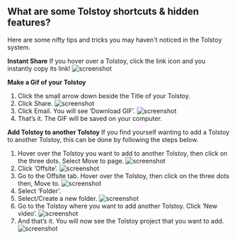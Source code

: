 ## What are some Tolstoy shortcuts & hidden features?

Here are some nifty tips and tricks you may haven't noticed in the Tolstoy system.

**Instant Share** 
If you hover over a Tolstoy, click the link icon and you instantly copy its link! ![screenshot](https://downloads.intercomcdn.com/i/o/769027838/b4f4ccf6abea300a80b12aa7/image.png)

**Make a Gif of your Tolstoy** 
1. Click the small arrow down beside the Title of your Tolstoy.
2. Click Share. ![screenshot](https://downloads.intercomcdn.com/i/o/769028278/232e9baa7c42fa106747469f/image.png) 
3. Click Email. You will see ‘Download GIF’. ![screenshot](https://downloads.intercomcdn.com/i/o/769028651/5aec1661140cc682e6d7b4ea/image.png) 
4. That’s it. The GIF will be saved on your computer.

**Add Tolstoy to another Tolstoy**
If you find yourself wanting to add a Tolstoy to another Tolstoy, this can be done by following the steps below. 
1. Hover over the Tolstoy you want to add to another Tolstoy, then click on the three dots. Select Move to page. ![screenshot](https://downloads.intercomcdn.com/i/o/769029523/a87c42eb530c6911a3bd853b/image.png) 
2. Click ‘Offsite’. ![screenshot](https://downloads.intercomcdn.com/i/o/769029703/a9fd061ba6c6393b82d11d34/image.png) 
3. Go to the Offsite tab. Hover over the Tolstoy, then click on the three dots then, Move to. ![screenshot](https://downloads.intercomcdn.com/i/o/769029916/797b75150f64bc73a8acdf96/image.png) 
4. Select ‘Folder’. 
5. Select/Create a new folder. ![screenshot](https://downloads.intercomcdn.com/i/o/769030140/fb8ac4704719170f99e7a617/image.png) 
6. Go to the Tolstoy where you want to add another Tolstoy. Click ‘New video’. ![screenshot](https://downloads.intercomcdn.com/i/o/769030303/f3dcfed3fb805fef189c3be4/image.png) 
7. And that’s it. You will now see the Tolstoy project that you want to add. ![screenshot](https://downloads.intercomcdn.com/i/o/769030561/5268606fe54ea5b638dad9c9/image.png) 

